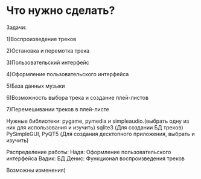 # Что нужно сделать?
Задачи:

1)Воспроизведение треков 

2)Остановка и перемотка трека

3)Пользовательский интерфейс

4)Оформление пользовательского интерфейса 

5)База данных музыки

6)Возможность выбора трека и создание плей-листов

7)Перемешивании треков в плей-листе

Нужные библиотеки:
pygame, pymedia и simpleaudio.(выбрать одну из них для использования и изучить)
sqlite3 (Для создании БД треков)
PySimpleGUI, PyQT5 (Для создания десктопного приложения, выбрать и изучить)


Распределение работы:
Надя:
Оформление пользовательского интерфейса 
Вадик:
БД
Денис:
Функционал воспроизведения треков

Возможны изменения)
